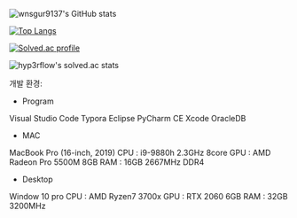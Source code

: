 ![wnsgur9137's GitHub stats](https://github-readme-stats.vercel.app/api?username=wnsgur9137&show_icons=&theme=dark)

[![Top Langs](https://github-readme-stats.vercel.app/api/top-langs/?username=wnsgur9137&layout=compact&theme=dark&langs_count=10)](https://github.com/anuraghazra/github-readme-stats)

[![Solved.ac profile](http://mazassumnida.wtf/api/v2/generate_badge?boj=wnsgur9137)](https://solved.ac/wnsgur9137)

![hyp3rflow's solved.ac stats](https://github-readme-solvedac.hyp3rflow.vercel.app/api/?handle=wnsgur9137)


개발 환경:

* Program

Visual Studio Code
Typora
Eclipse
PyCharm CE
Xcode
OracleDB
* MAC

MacBook Pro (16-inch, 2019)
CPU : i9-9880h 2.3GHz 8core
GPU : AMD Radeon Pro 5500M 8GB
RAM : 16GB 2667MHz DDR4
* Desktop

Window 10 pro
CPU : AMD Ryzen7 3700x
GPU : RTX 2060 6GB
RAM : 32GB 3200MHz
